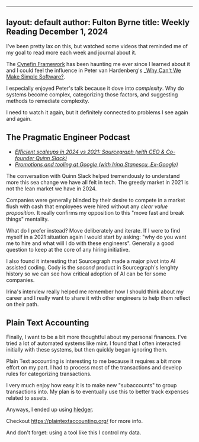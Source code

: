 
---
layout: default
author: Fulton Byrne
title: Weekly Reading December 1, 2024
---

I've been pretty lax on this, but watched some videos that
reminded me of my goal to read more each week and journal
about it.

The [Cynefin Framework](https://en.wikipedia.org/wiki/Cynefin_framework) has been haunting me ever since
I learned about it and I could feel the influence in 
Peter van Hardenberg's [_Why Can't We Make Simple Software?](https://www.youtube.com/watch?v=czzAVuVz7u4).

I especially enjoyed Peter's talk because it dove into _complexity_.
Why do systems become complex, categorizing those factors, and suggesting
methods to remediate complexity.

I need to watch it again, but it definitely connected to
problems I see again and again.

## The Pragmatic Engineer Podcast

* [_Efficient scaleups in 2024 vs 2021: Sourcegraph (with CEO & Co-founder Quinn Slack)_](https://www.youtube.com/watch?v=pMD_jKMePDM)
* [_Promotions and tooling at Google (with Irina Stanescu, Ex-Google)_](https://www.youtube.com/watch?v=bf3erhnXNTE)

The conversation with Quinn Slack helped tremendously to understand more
this sea change we have all felt in tech. The greedy market in 2021 is not
the lean market we have in 2024.

Companies were generally blinded by their desire to compete in a market flush
with cash that employees were hired without any _clear value proposition_.
It really confirms my opposition to this "move fast and break things" mentality.

What do I prefer instead? Move deliberately and iterate. If I were to find myself
in a 2021 situation again I would start by asking: "why do you want me to hire and what will I do with these engineers".
Generally a good question to keep at the core of any hiring initiative.

I also found it interesting that Sourcegraph made a major pivot into AI assisted
coding. Cody is the _second_ product in Sourcegraph's lenghty history so we can see
how critical adoption of AI can be for some companies.

Irina's interview really helped me remember how I should think about my career
and I really want to share it with other engineers to help them reflect on their path.

## Plain Text Accounting

Finally, I want to be a bit more thoughtful about my personal finances.
I've tried a lot of automated systems like mint. I found that I often
interacted initially with these systems, but then quickly began ignoring them.

Plain Text accounting is interesting to me because it requires a bit more effort
on my part. I had to process most of the transactions and develop rules for categorizing
transactions.

I very much enjoy how easy it is to make new "subaccounts" to group transactions into.
My plan is to eventually use this to better track expenses related to assets.

Anyways, I ended up using [hledger](https://github.com/trygvis/hledger/tree/master).

Checkout https://plaintextaccounting.org/ for more info.

And don't forget: using a tool like this I control my data.
